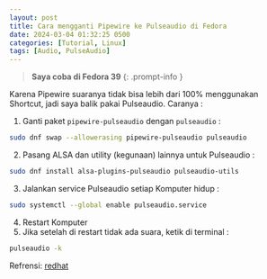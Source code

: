 ```yaml
---
layout: post
title: Cara mengganti Pipewire ke Pulseaudio di Fedora
date: 2024-03-04 01:32:25 0500
categories: [Tutorial, Linux]
tags: [Audio, PulseAudio]
---
```

> **Saya coba di Fedora 39** 
{: .prompt-info }

Karena Pipewire suaranya tidak bisa lebih dari 100% menggunakan Shortcut, jadi saya balik pakai Pulseaudio. Caranya :

1. Ganti paket `pipewire-pulseaudio` dengan `pulseaudio` :
```sh
sudo dnf swap --allowerasing pipewire-pulseaudio pulseaudio
```
2. Pasang ALSA dan utility (kegunaan) lainnya untuk Pulseaudio :
```sh
sudo dnf install alsa-plugins-pulseaudio pulseaudio-utils
```
3. Jalankan service Pulseaudio setiap Komputer hidup :
```sh
sudo systemctl --global enable pulseaudio.service
```
4. Restart Komputer
5. Jika setelah di restart tidak ada suara, ketik di terminal :
```sh
pulseaudio -k
```

Refrensi: [redhat](https://access.redhat.com/articles/6958410)
